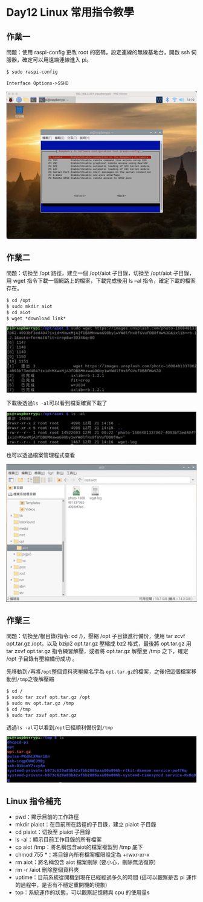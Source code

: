 # Day12 Linux 常用指令教學

## 作業一

問題：使用 raspi-config 更改 root 的密碼，設定連線的無線基地台，開啟 ssh 伺服器，確定可以用遠端連線進入 pi。

```
$ sudo raspi-config
```

```
Interface Options->SSHD
```

![image1](https://github.com/qaws5503/AIOT/blob/master/pictures/Day12-1.1.png)

## 作業二

問題：切換至 /opt 路徑，建立一個 /opt/aiot 子目錄，切換至 /opt/aiot 子目錄，用 wget 指令下載一個網路上的檔案，下載完成後用 ls –al 指令，確定下載的檔案存在。

```
$ cd /opt
$ sudo mkdir aiot
$ cd aiot
$ wget *download link*
```

![image2](https://github.com/qaws5503/AIOT/blob/master/pictures/Day12-2.1.png)

下載後透過`ls -al`可以看到檔案確實下載了

![image4](https://github.com/qaws5503/AIOT/blob/master/pictures/Day12-2.2.png)

也可以透過檔案管理程式查看

![image3](https://github.com/qaws5503/AIOT/blob/master/pictures/Day12-2.3.png)

## 作業三

問題：切換至/根目錄(指令: cd /)，壓縮 /opt 子目錄進行備份，使用 tar zcvf opt.tar.gz /opt，以及 bzip2 opt.tar.gz 壓縮成 bz2 格式，最後將 opt.tar.gz 用 tar zxvf opt.tar.gz 指令練習解壓，或者將 opt.tar.gz 解壓至 /tmp 之下，確定 /opt 子目錄有壓縮備份成功 。

先移動到`/`再將`/opt`整個資料夾壓縮名字為 `opt.tar.gz`的檔案，之後把這個檔案移動到`/tmp`之後解壓縮

```
$ cd /
$ sudo tar zcvf opt.tar.gz /opt
$ sudo mv opt.tar.gz /tmp
$ cd /tmp
$ sudo tar zxvf opt.tar.gz
```

透過`ls -al`可以看到`/opt`已經順利備份到`/tmp`

![image4](https://github.com/qaws5503/AIOT/blob/master/pictures/Day12-3.1.png)

## Linux 指令補充

* pwd：顯示目前的工作路徑
* mkdir piaiot：在目前所在路徑的子目錄，建立 piaiot 子目錄
* cd piaiot：切換至 piaiot 子目錄
* ls -al：顯示目前工作目錄的所有檔案
* cp aiot /tmp：將名稱包含aiot的檔案複製到 /tmp 底下
* chmod 755 *：將目錄內所有檔案權限設定為 +rwxr-xr-x
* rm aiot：將名稱包含 aiot 檔案刪除 (要小心，刪除無法復原)
 * rm -r /aiot 刪除整個資料夾
* uptime：目前系統從開機到現在已經經過多久的時間 (這可以觀察是否 pi 運作的過程中，是否有不穩定重開機的現象)
* top：系統運作的狀態，可以觀察記憶體與 cpu 的使用量s